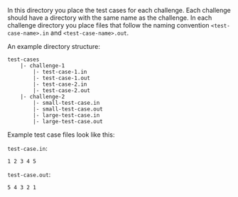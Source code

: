 In this directory you place the test cases for each challenge.
Each challenge should have a directory with the same name as the challenge.
In each challenge directory you place files that follow the naming convention
`<test-case-name>.in` and `<test-case-name>.out`.

An example directory structure:
```
test-cases
	|- challenge-1
		|- test-case-1.in
		|- test-case-1.out
		|- test-case-2.in
		|- test-case-2.out
	|- challenge-2
		|- small-test-case.in
		|- small-test-case.out
		|- large-test-case.in
		|- large-test-case.out
```

Example test case files look like this:

`test-case.in`:
```
1 2 3 4 5
```

`test-case.out`:
```
5 4 3 2 1
```